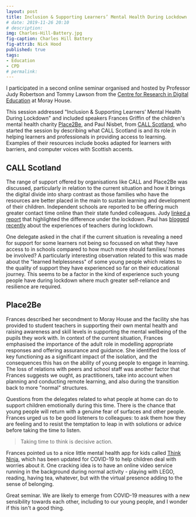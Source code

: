 ```yaml
---
layout: post
title: Inclusion & Supporting Learners’ Mental Health During Lockdown
# date: 2019-11-26 20:10
# description: 
img: Charles-Hill-Battery.jpg
fig-caption: Charles Hill Battery
fig-attrib: Nick Hood
published: true
tags:
- Education
- CPD
# permalink:
---
```

I participated in a second online seminar organised and hosted by Professor Judy Robertson and Tommy Lawson from the [Centre for Research in Digital Education](https://www.de.ed.ac.uk/) at Moray House.

This session addressed "Inclusion & Supporting Learners’ Mental Health During Lockdown" and included speakers Frances Griffin of the children's mental health charity [Place2Be](https://www.place2be.org.uk/), and Paul Nisbet, from [CALL Scotland](https://www.callscotland.org.uk/Home/), who started the session by describing what CALL Scotland is and its role in helping learners and professionals in providing access to learning. Examples of their resources include books adapted for learners with barriers, and computer voices with Scottish accents.

## CALL Scotland
The range of support offered by organisations like CALL and Place2Be was discussed, particularly in relation to the current situation and how it brings the digital divide into sharp contrast as those families who have the resources are better placed in the main to sustain learning and development of their children. Independent schools are reported to be offering much greater contact time online than their state funded colleagues. Judy [linked a report](https://www.suttontrust.com/our-research/covid-19-and-social-mobility-impact-brief) that highlighted the difference under the lockdown. Paul has [blogged recently](https://www.callscotland.org.uk/blog/learning-at-home-some-insights-from-teachers/) about the experiences of teachers during lockdown.

One delegate asked in the chat if the current situation is revealing a need for support for some learners not being so focussed on what they have access to in schools compared to how much more should families/ homes be involved? A particularly interesting observation related to this was made about the "learned helplessness" of some young people which relates to the quality of support they have experienced so far on their educational journey. This seems to be a factor in the kind of experience such young people have during lockdown where much greater self-reliance and resilience are required.

## Place2Be
Frances described her secondment to Moray House and the facility she has provided to student teachers in supporting their own mental health and raising awareness and skill levels in supporting the mental wellbeing of the pupils they work with. In context of the current situation, Frances emphasised the importance of the adult role in modelling appropriate responses and offering assurance and guidance. She identified the loss of key functioning as a significant impact of the isolation, and the consequences this has on the ability of young people to engage in learning. The loss of relations with peers and school staff was another factor that Frances suggests we ought, as practitioners, take into account when planning and conducting remote learning, and also during the transition back to more "normal" structures.

Questions from the delegates related to what people at home can do to support children emotionally during this time. There is the chance that young people will return with a genuine fear of surfaces and other people. Frances urged us to be good listeners to colleagues: to ask them how they are feeling and to resist the temptation to leap in with solutions or advice before taking the time to listen. 

> Taking time to think is decisive action.

Frances pointed us to a nice little mental health app for kids called [Think Ninja](https://www.healios.org.uk/services/thinkninja1), which has been updated for COVID-19 to help children deal with worries about it. One cracking idea is to have an online video service running in the background during normal activity - playing with LEGO, reading, having tea, whatever, but with the virtual presence adding to the sense of belonging.

Great seminar. We are likely to emerge from COVID-19 measures with a new sensibility towards each other, including to our young people, and I wonder if this isn't a good thing.
